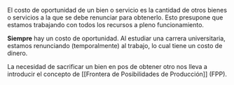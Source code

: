 El costo de oportunidad de un bien o servicio es la cantidad de otros bienes o servicios a la que se debe renunciar para obtenerlo. Esto presupone que estamos trabajando con todos los recursos a pleno funcionamiento.

**Siempre** hay un costo de oportunidad. Al estudiar una carrera universitaria, estamos renunciando (temporalmente) al trabajo, lo cual tiene un costo de dinero.

La necesidad de sacrificar un bien en pos de obtener otro nos lleva a introducir el concepto de [[Frontera de Posibilidades de Producción]] (FPP).
